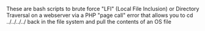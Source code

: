 These are bash scripts to brute force "LFI" (Local File Inclusion) or Directory Traversal on a webserver via a PHP "page call" error
that allows you to cd ../../../../ back in the file system and pull the contents of an OS file

